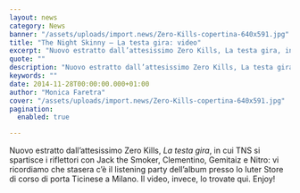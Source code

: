 ```yaml
---
layout: news
category: News
banner: "/assets/uploads/import.news/Zero-Kills-copertina-640x591.jpg"
title: "The Night Skinny – La testa gira: video"
excerpt: "Nuovo estratto dall’attesissimo Zero Kills, La testa gira, in cui TNS si spartisce i riflettori con Jack the Smoker, Clementino, Gemitaiz e Nitro: vi ricordiamo che stasera c’è il listening party dell’album presso lo Iuter Store di corso di porta Ticinese a Milano. Il video, invece, lo trovate qui. Enjoy!"
quote: ""
description: "Nuovo estratto dall’attesissimo Zero Kills, La testa gira, in cui TNS si spartisce i riflettori con Jack the Smoker, Clementino, Gemitaiz e Nitro: vi ricordiamo che stasera c’è il listening party dell’album presso lo Iuter Store di corso di porta Ticinese a Milano. Il video, invece, lo trovate qui. Enjoy!"
keywords: ""
date: 2014-11-28T00:00:00.000+01:00
author: "Monica Faretra"
cover: "/assets/uploads/import.news/Zero-Kills-copertina-640x591.jpg"
pagination:
  enabled: true

---
```


[](https://hotmc.com/wp-content/uploads/2014/11/Zero-Kills-copertina.jpg)

Nuovo estratto dall’attesissimo Zero Kills, _La testa gira_, in cui TNS si spartisce i riflettori con Jack the Smoker, Clementino, Gemitaiz e Nitro: vi ricordiamo che stasera c’è il listening party dell’album presso lo Iuter Store di corso di porta Ticinese a Milano. Il video, invece, lo trovate qui. Enjoy!